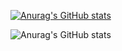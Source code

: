 [![Anurag's GitHub stats](https://github-readme-stats.vercel.app/api?username=smallkaka)](https://github.com/anuraghazra/github-readme-stats)

![Anurag's GitHub stats](https://github-readme-stats.vercel.app/api?username=smallkaka&show_icons=true&theme=radical)
